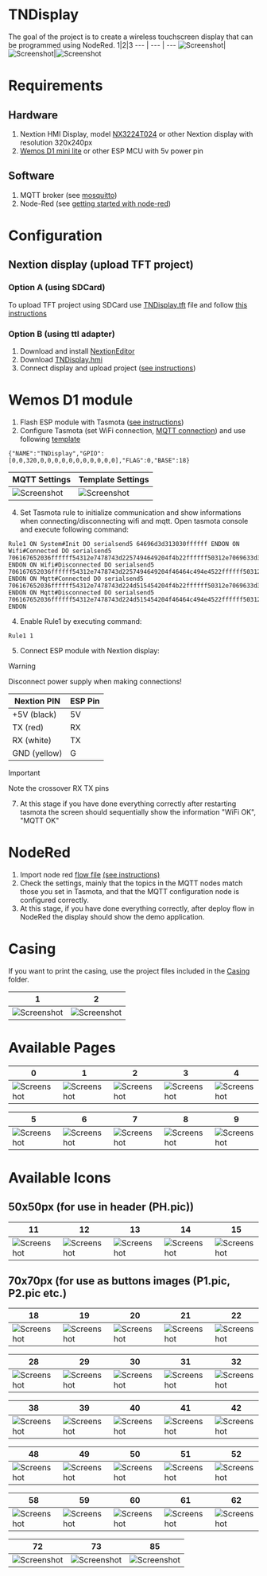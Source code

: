 # TNDisplay
The goal of the project is to create a wireless touchscreen display that can be programmed using NodeRed.
1|2|3 
--- | --- | ---
![Screenshot](https://github.com/mulder82/TNDisplay/blob/main/_media/tndisplay.jpg)|![Screenshot](https://github.com/mulder82/TNDisplay/blob/main/_media/wiring/wiring1.jpg)|![Screenshot](https://github.com/mulder82/TNDisplay/blob/main/_media/wiring/wiring2.jpg)
# Requirements
## Hardware
1. Nextion HMI Display, model [NX3224T024](https://nextion.tech/basic-series-introduction/) or other Nextion display with resolution 320x240px
2. [Wemos D1 mini lite](https://www.wemos.cc/en/latest/d1/d1_mini_lite.html) or other ESP MCU with 5v power pin
## Software
1. MQTT broker (see [mosquitto](https://mosquitto.org/download/))
2. Node-Red  (see [getting started with node-red](https://nodered.org/docs/getting-started/))
# Configuration
## Nextion display (upload TFT project)
### Option A (using SDCard)
To upload TFT project using SDCard use [TNDisplay.tft](https://github.com/mulder82/TNDisplay/blob/main/Nextion/TNDispay.tft) file and follow [this instructions](https://nextion.tech/faq-items/using-nextion-microsd/)
### Option B (using ttl adapter)
1. Download and install [NextionEditor](https://nextion.tech/nextion-editor/#_section1)
2. Download [TNDisplay.hmi](https://github.com/mulder82/TNDisplay/blob/main/Nextion/TNDispay.HMI)
3. Connect display and upload project ([see instructions](https://www.youtube.com/watch?v=xgBq5L0nSWk))
# Wemos D1 module
1. Flash ESP module with Tasmota ([see instructions](https://tasmota.github.io/docs/Getting-Started/#needed-software))
2. Configure Tasmota (set WiFi connection, [MQTT connection](https://tasmota.github.io/docs/MQTT/#configure-mqtt)) and use following [template](https://tasmota.github.io/docs/Templates/)
```console
{"NAME":"TNDisplay","GPIO":[0,0,320,0,0,0,0,0,0,0,0,0,0,0],"FLAG":0,"BASE":18}
```
MQTT Settings | Template Settings
--- | ---
![Screenshot](https://github.com/mulder82/TNDisplay/blob/main/Tasmota/mqtt.JPG) | ![Screenshot](https://github.com/mulder82/TNDisplay/blob/main/Tasmota/template.JPG)

4. Set Tasmota rule to initialize communication and show informations when connecting/disconnecting wifi and mqtt. Open tasmota console and execute following command:
```console
Rule1 ON System#Init DO serialsend5 64696d3d313030ffffff ENDON ON Wifi#Connected DO serialsend5 706167652036ffffff54312e7478743d2257494649204f4b22ffffff50312e7069633d3237ffffff ENDON ON Wifi#Disconnected DO serialsend5 706167652036ffffff54312e7478743d2257494649204f46464c494e4522ffffff50312e7069633d3531ffffff ENDON ON Mqtt#Connected DO serialsend5 706167652036ffffff54312e7478743d224d515454204f4b22ffffff50312e7069633d3236ffffff ENDON ON Mqtt#Disconnected DO serialsend5 706167652036ffffff54312e7478743d224d515454204f46464c494e4522ffffff50312e7069633d3434ffffff ENDON
```
4. Enable Rule1 by executing command:
```console
Rule1 1
```
5. Connect ESP module with Nextion display:

> [!WARNING]  
> Disconnect power supply when making connections!

Nextion PIN | ESP Pin
--- | ---
+5V (black) | 5V
TX (red) | RX
RX (white) | TX
GND (yellow) | G

> [!IMPORTANT]  
> Note the crossover RX TX pins
   
7. At this stage if you have done everything correctly after restarting tasmota the screen should sequentially show the information "WiFi OK", "MQTT OK"

# NodeRed
1. Import node red [flow file](https://github.com/mulder82/TNDisplay/blob/main/NodeRed/TNDisplay.json)  [(see instructions)](https://nodered.org/docs/user-guide/editor/workspace/import-export)
2. Check the settings, mainly that the topics in the MQTT nodes match those you set in Tasmota, and that the MQTT configuration node is configured correctly.
3. At this stage, if you have done everything correctly, after deploy flow in NodeRed the display should show the demo application.

# Casing
If you want to print the casing, use the project files included in the [Casing](https://github.com/mulder82/TNDisplay/tree/main/Casing) folder.

1 | 2
-- | --
![Screenshot](https://github.com/mulder82/TNDisplay/blob/main/_media/casing/3dPrint.jpg) | ![Screenshot](https://github.com/mulder82/TNDisplay/blob/main/_media/casing/assembly.jpg)

# Available Pages

0 | 1 | 2 | 3 | 4
--- | --- | --- | --- | ---
![Screenshot](https://github.com/mulder82/TNDisplay/blob/main/_media/nextion/pages/Page0.JPG) | ![Screenshot](https://github.com/mulder82/TNDisplay/blob/main/_media/nextion/pages/Page1.JPG) | ![Screenshot](https://github.com/mulder82/TNDisplay/blob/main/_media/nextion/pages/Page2.JPG) | ![Screenshot](https://github.com/mulder82/TNDisplay/blob/main/_media/nextion/pages/Page3.JPG) | ![Screenshot](https://github.com/mulder82/TNDisplay/blob/main/_media/nextion/pages/Page4.JPG)

5 | 6 | 7 | 8 | 9
--- | --- | --- | --- | ---
![Screenshot](https://github.com/mulder82/TNDisplay/blob/main/_media/nextion/pages/Page5.JPG) | ![Screenshot](https://github.com/mulder82/TNDisplay/blob/main/_media/nextion/pages/Page6.JPG) | ![Screenshot](https://github.com/mulder82/TNDisplay/blob/main/_media/nextion/pages/Page7.JPG) | ![Screenshot](https://github.com/mulder82/TNDisplay/blob/main/_media/nextion/pages/Page8.JPG) | ![Screenshot](https://github.com/mulder82/TNDisplay/blob/main/_media/nextion/pages/Page9.JPG)

# Available Icons
## 50x50px (for use in header (PH.pic))

11 | 12 | 13 | 14 | 15 | 16 | 17 | 66 | 67 | 68 | 69
-- | -- | -- | -- | -- | -- | -- | -- | -- | -- | --
![Screenshot](https://github.com/mulder82/TNDisplay/blob/main/_media/nextion/icons/50/11.png) | ![Screenshot](https://github.com/mulder82/TNDisplay/blob/main/_media/nextion/icons/50/12.png) | ![Screenshot](https://github.com/mulder82/TNDisplay/blob/main/_media/nextion/icons/50/13.png) | ![Screenshot](https://github.com/mulder82/TNDisplay/blob/main/_media/nextion/icons/50/14.png) | ![Screenshot](https://github.com/mulder82/TNDisplay/blob/main/_media/nextion/icons/50/15.png) | ![Screenshot](https://github.com/mulder82/TNDisplay/blob/main/_media/nextion/icons/50/16.png) | ![Screenshot](https://github.com/mulder82/TNDisplay/blob/main/_media/nextion/icons/50/17.png) | ![Screenshot](https://github.com/mulder82/TNDisplay/blob/main/_media/nextion/icons/50/66.png) | ![Screenshot](https://github.com/mulder82/TNDisplay/blob/main/_media/nextion/icons/50/67.png) | ![Screenshot](https://github.com/mulder82/TNDisplay/blob/main/_media/nextion/icons/50/68.png) | ![Screenshot](https://github.com/mulder82/TNDisplay/blob/main/_media/nextion/icons/50/69.png)

## 70x70px (for use as buttons images (P1.pic, P2.pic etc.)

18 | 19 | 20 | 21 | 22 | 23 | 24 | 25 | 26 | 27
-- | -- | -- | -- | -- | -- | -- | -- | -- | --
![Screenshot](https://github.com/mulder82/TNDisplay/blob/main/_media/nextion/icons/70/18.png) | ![Screenshot](https://github.com/mulder82/TNDisplay/blob/main/_media/nextion/icons/70/19.png) | ![Screenshot](https://github.com/mulder82/TNDisplay/blob/main/_media/nextion/icons/70/20.png) | ![Screenshot](https://github.com/mulder82/TNDisplay/blob/main/_media/nextion/icons/70/21.png) | ![Screenshot](https://github.com/mulder82/TNDisplay/blob/main/_media/nextion/icons/70/22.png) | ![Screenshot](https://github.com/mulder82/TNDisplay/blob/main/_media/nextion/icons/70/23.png) | ![Screenshot](https://github.com/mulder82/TNDisplay/blob/main/_media/nextion/icons/70/24.png) | ![Screenshot](https://github.com/mulder82/TNDisplay/blob/main/_media/nextion/icons/70/25.png) | ![Screenshot](https://github.com/mulder82/TNDisplay/blob/main/_media/nextion/icons/70/26.png) | ![Screenshot](https://github.com/mulder82/TNDisplay/blob/main/_media/nextion/icons/70/27.png)

28 | 29 | 30 | 31 | 32 | 33 | 34 | 35 | 36 | 37
-- | -- | -- | -- | -- | -- | -- | -- | -- | --
![Screenshot](https://github.com/mulder82/TNDisplay/blob/main/_media/nextion/icons/70/28.png) | ![Screenshot](https://github.com/mulder82/TNDisplay/blob/main/_media/nextion/icons/70/29.png) | ![Screenshot](https://github.com/mulder82/TNDisplay/blob/main/_media/nextion/icons/70/30.png) | ![Screenshot](https://github.com/mulder82/TNDisplay/blob/main/_media/nextion/icons/70/31.png) | ![Screenshot](https://github.com/mulder82/TNDisplay/blob/main/_media/nextion/icons/70/32.png) | ![Screenshot](https://github.com/mulder82/TNDisplay/blob/main/_media/nextion/icons/70/33.png) | ![Screenshot](https://github.com/mulder82/TNDisplay/blob/main/_media/nextion/icons/70/34.png) | ![Screenshot](https://github.com/mulder82/TNDisplay/blob/main/_media/nextion/icons/70/35.png) | ![Screenshot](https://github.com/mulder82/TNDisplay/blob/main/_media/nextion/icons/70/36.png) | ![Screenshot](https://github.com/mulder82/TNDisplay/blob/main/_media/nextion/icons/70/37.png)

38 | 39 | 40 | 41 | 42 | 43 | 44 | 45 | 46 | 47
-- | -- | -- | -- | -- | -- | -- | -- | -- | --
![Screenshot](https://github.com/mulder82/TNDisplay/blob/main/_media/nextion/icons/70/38.png) | ![Screenshot](https://github.com/mulder82/TNDisplay/blob/main/_media/nextion/icons/70/39.png) | ![Screenshot](https://github.com/mulder82/TNDisplay/blob/main/_media/nextion/icons/70/40.png) | ![Screenshot](https://github.com/mulder82/TNDisplay/blob/main/_media/nextion/icons/70/41.png) | ![Screenshot](https://github.com/mulder82/TNDisplay/blob/main/_media/nextion/icons/70/42.png) | ![Screenshot](https://github.com/mulder82/TNDisplay/blob/main/_media/nextion/icons/70/43.png) | ![Screenshot](https://github.com/mulder82/TNDisplay/blob/main/_media/nextion/icons/70/44.png) | ![Screenshot](https://github.com/mulder82/TNDisplay/blob/main/_media/nextion/icons/70/45.png) | ![Screenshot](https://github.com/mulder82/TNDisplay/blob/main/_media/nextion/icons/70/46.png) | ![Screenshot](https://github.com/mulder82/TNDisplay/blob/main/_media/nextion/icons/70/47.png)

48 | 49 | 50 | 51 | 52 | 53 | 54 | 55 | 56 | 57
-- | -- | -- | -- | -- | -- | -- | -- | -- | --
![Screenshot](https://github.com/mulder82/TNDisplay/blob/main/_media/nextion/icons/70/48.png) | ![Screenshot](https://github.com/mulder82/TNDisplay/blob/main/_media/nextion/icons/70/49.png) | ![Screenshot](https://github.com/mulder82/TNDisplay/blob/main/_media/nextion/icons/70/50.png) | ![Screenshot](https://github.com/mulder82/TNDisplay/blob/main/_media/nextion/icons/70/51.png) | ![Screenshot](https://github.com/mulder82/TNDisplay/blob/main/_media/nextion/icons/70/52.png) | ![Screenshot](https://github.com/mulder82/TNDisplay/blob/main/_media/nextion/icons/70/53.png) | ![Screenshot](https://github.com/mulder82/TNDisplay/blob/main/_media/nextion/icons/70/54.png) | ![Screenshot](https://github.com/mulder82/TNDisplay/blob/main/_media/nextion/icons/70/55.png) | ![Screenshot](https://github.com/mulder82/TNDisplay/blob/main/_media/nextion/icons/70/56.png) | ![Screenshot](https://github.com/mulder82/TNDisplay/blob/main/_media/nextion/icons/70/57.jpg)

58 | 59 | 60 | 61 | 62 | 63 | 64 | 65 | 70 | 71
-- | -- | -- | -- | -- | -- | -- | -- | -- | --
![Screenshot](https://github.com/mulder82/TNDisplay/blob/main/_media/nextion/icons/70/58.jpg) | ![Screenshot](https://github.com/mulder82/TNDisplay/blob/main/_media/nextion/icons/70/59.jpg) | ![Screenshot](https://github.com/mulder82/TNDisplay/blob/main/_media/nextion/icons/70/60.jpg) | ![Screenshot](https://github.com/mulder82/TNDisplay/blob/main/_media/nextion/icons/70/61.jpg) | ![Screenshot](https://github.com/mulder82/TNDisplay/blob/main/_media/nextion/icons/70/62.jpg) | ![Screenshot](https://github.com/mulder82/TNDisplay/blob/main/_media/nextion/icons/70/63.jpg) | ![Screenshot](https://github.com/mulder82/TNDisplay/blob/main/_media/nextion/icons/70/64.png) | ![Screenshot](https://github.com/mulder82/TNDisplay/blob/main/_media/nextion/icons/70/65.jpg) | ![Screenshot](https://github.com/mulder82/TNDisplay/blob/main/_media/nextion/icons/70/70.png) | ![Screenshot](https://github.com/mulder82/TNDisplay/blob/main/_media/nextion/icons/70/71.png)

72 | 73 | 85 
-- | -- | -- 
![Screenshot](https://github.com/mulder82/TNDisplay/blob/main/_media/nextion/icons/70/72.png) | ![Screenshot](https://github.com/mulder82/TNDisplay/blob/main/_media/nextion/icons/70/73.png) | ![Screenshot](https://github.com/mulder82/TNDisplay/blob/main/_media/nextion/icons/70/85.jpg)
